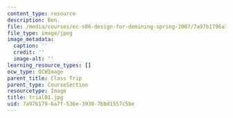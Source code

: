 ```yaml
---
content_type: resource
description: Ben.
file: /media/courses/ec-s06-design-for-demining-spring-2007/7a97b1796a7f536e39307bbd1557c5be_trial01.jpg
file_type: image/jpeg
image_metadata:
  caption: ''
  credit: ''
  image-alt: ''
learning_resource_types: []
ocw_type: OCWImage
parent_title: Class Trip
parent_type: CourseSection
resourcetype: Image
title: trial01.jpg
uid: 7a97b179-6a7f-536e-3930-7bbd1557c5be
---
```

